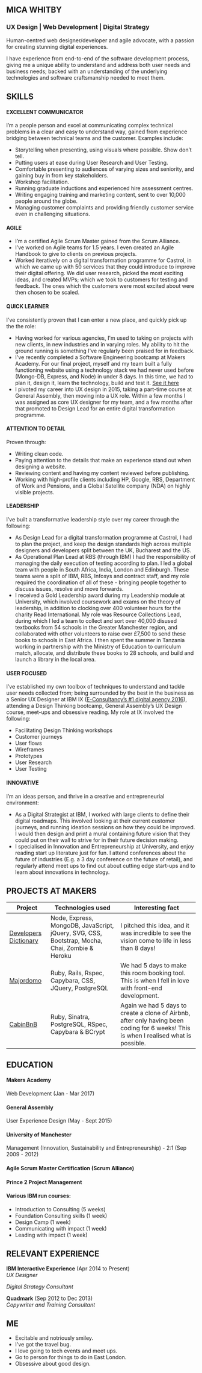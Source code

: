 ## MICA WHITBY

### UX Design | Web Development | Digital Strategy

Human-centred web designer/developer and agile advocate, with a passion for creating stunning digital experiences.

I have experience from end-to-end of the software development process, giving me a unique ability to understand and address both user needs and business needs; backed with an understanding of the underlying technologies and software craftsmanship needed to meet them.


## SKILLS

#### EXCELLENT COMMUNICATOR

I’m a people person and excel at communicating complex technical problems in a clear and easy to understand way, gained from experience bridging between technical teams and the customer. Examples include:

 * Storytelling when presenting, using visuals where possible. Show don’t tell. 
 * Putting users at ease during User Research and User Testing.
 * Comfortable presenting to audiences of varying sizes and seniority, and gaining buy in from key stakeholders.
 * Workshop facilitation.
 * Running graduate inductions and experienced hire assessment centres.
 * Writing engaging training and marketing content, sent to over 10,000 people around the globe.
 * Managing customer complaints and providing friendly customer service even in challenging situations.


#### AGILE

  * I’m a certified Agile Scrum Master gained from the Scrum Alliance.
  * I’ve worked on Agile teams for 1.5 years. I even created an Agile Handbook to give to clients on previous projects.
  * Worked iteratively on a digital transformation programme for Castrol, in which we came up with 50 services that they could introduce to improve their digital offering. We did user research, picked the most exciting ideas, and created MVPs; which we took to customers for testing and feedback. The ones which the customers were most excited about were then chosen to be scaled.


#### QUICK LEARNER

I've consistently proven that I can enter a new place, and quickly pick up the the role:

 * Having worked for various agencies, I'm used to taking on projects with new clients, in new industries and in varying roles. My ability to hit the ground running is something I've regularly been praised for in feedback.
 * I've recently completed a Software Engineering bootcamp at Makers Academy. For our final project, myself and my team built a fully functioning website using a technology stack we had never used before (Mongo-DB, Express, and Node) in under 8 days. In this time, we had to plan it, design it, learn the technology, build and test it. [See it here](www.developers-dictionary.com)
 * I pivoted my career into UX design in 2015, taking a part-time course at General Assembly, then moving into a UX role. Within a few months I was assigned as core UX designer for my team, and a few months after that promoted to Design Lead for an entire digital transformation programme.


#### ATTENTION TO DETAIL

Proven through:

 * Writing clean code.
 * Paying attention to the details that make an experience stand out when designing a website.
 * Reviewing content and having my content reviewed before publishing.
 * Working with high-profile clients including HP, Google, RBS, Department of Work and Pensions, and a Global Satellite company (NDA) on highly visible projects.


#### LEADERSHIP

I’ve built a transformative leadership style over my career through the following:

 * As Design Lead for a digital transformation programme at Castrol, I had to plan the project, and keep the design standards high across multiple designers and developers split between the UK, Bucharest and the US.
 * As Operational Plan Lead at RBS (through IBM) I had the responsibility of managing the daily execution of testing according to plan. I led a global team with people in South Africa, India, London and Edinburgh. These teams were a split of IBM, RBS, Infosys and contract staff, and my role required the coordination of all of these - bringing people together to discuss issues, resolve and move forwards.
 * I received a Gold Leadership award during my Leadership module at University, which involved coursework and exams on the theory of leadership, in addition to clocking over 400 volunteer hours for the charity Read International. My role was Resource Collections Lead, during which I led a team to collect and sort over 40,000 disused textbooks from 54 schools in the Greater Manchester region, and collaborated with other volunteers to raise over £7,500 to send these books to schools in East Africa. I then spent the summer in Tanzania working in partnership with the Ministry of Education to curriculum match, allocate, and distribute these books to 28 schools, and build and launch a library in the local area.


#### USER FOCUSED

I’ve established my own toolbox of techniques to understand and tackle user needs collected from; being surrounded by the best in the business as a Senior UX Designer at IBM IX ([E-Consultancy’s #1 digital agency 2016](www.digitalagencies.econsultancy.com)), attending a Design Thinking bootcamp, General Assembly’s UX Design course, meet-ups and obsessive reading. My role at IX involved the following:

  * Facilitating Design Thinking workshops
  * Customer journeys
  * User flows
  * Wireframes
  * Prototypes
  * User Research
  * User Testing


#### INNOVATIVE

I’m an ideas person, and thrive in a creative and entrepreneurial environment:

 * As a Digital Strategist at IBM, I worked with large clients to define their digital roadmaps. This involved looking at their current customer journeys, and running ideation sessions on how they could be improved. I would then design and print a mural containing future vision that they could put on their wall to strive for in their future decision making.
 * I specialised in Innovation and Entrepreneurship at University, and enjoy reading start up literature just for fun. I attend conferences about the future of industries (E.g. a 3 day conference on the future of retail), and regularly attend meet ups to find out about cutting edge start-ups and to learn about innovations in technology. 

## PROJECTS AT MAKERS

Project | Technologies used | Interesting fact
------------ | ------------- | -------------
[Developers Dictionary](https://github.com/MicaW/developers-dictionary) | Node, Express, MongoDB, JavaScript, jQuery, SVG, CSS, Bootstrap, Mocha, Chai, Zombie & Heroku | I pitched this idea, and it was incredible to see the vision come to life in less than 8 days!
[Majordomo](https://github.com/MicaW/majordomo) | Ruby, Rails, Rspec, Capybara, CSS, JQuery, PostgreSQL | We had 5 days to make this room booking tool. This is when I fell in love with front-end development.
[CabinBnB](https://github.com/MicaW/makersbnb) | Ruby, Sinatra, PostgreSQL, RSpec, Capybara & BCrypt | Again we had 5 days to create a clone of Airbnb, after only having been coding for 6 weeks! This is when I realised what is possible.


## EDUCATION

#### Makers Academy
Web Development (Jan - Mar 2017)

#### General Assembly
User Experience Design (May - Sept 2015)

#### University of Manchester 
Management (Innovation, Sustainability and Entrepreneurship) - 2:1 (Sep 2009 - 2012)

#### Agile Scrum Master Certification (Scrum Alliance)

#### Prince 2 Project Management

#### Various IBM run courses:
- Introduction to Consulting (5 weeks)
- Foundation Consulting skills (1 week)
- Design Camp (1 week)
- Communicating with impact (1 week)
- Leading with impact (1 week)

## RELEVANT EXPERIENCE

**IBM Interactive Experience** (Apr 2014 to Present)    
*UX Designer*

*Digital Strategy Consultant*  

**Quadmark** (Sep 2012 to Dec 2013)   
*Copywriter and Training Consultant*  

## ME
- Excitable and notriously smiley.
- I've got the travel bug.
- I love going to tech events and meet ups.
- Go to person for things to do in East London.
- Obsessive about good design.

